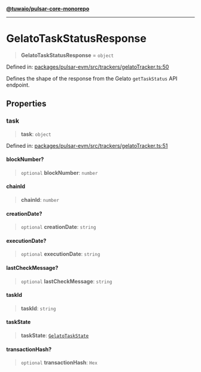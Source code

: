 [**@tuwaio/pulsar-core-monorepo**](../../../README.md)

***

# GelatoTaskStatusResponse

> **GelatoTaskStatusResponse** = `object`

Defined in: [packages/pulsar-evm/src/trackers/gelatoTracker.ts:50](https://github.com/TuwaIO/pulsar-core/blob/7c2e2a786e9ff1aa314c1f872c1e0a91d1d129b1/packages/pulsar-evm/src/trackers/gelatoTracker.ts#L50)

Defines the shape of the response from the Gelato `getTaskStatus` API endpoint.

## Properties

### task

> **task**: `object`

Defined in: [packages/pulsar-evm/src/trackers/gelatoTracker.ts:51](https://github.com/TuwaIO/pulsar-core/blob/7c2e2a786e9ff1aa314c1f872c1e0a91d1d129b1/packages/pulsar-evm/src/trackers/gelatoTracker.ts#L51)

#### blockNumber?

> `optional` **blockNumber**: `number`

#### chainId

> **chainId**: `number`

#### creationDate?

> `optional` **creationDate**: `string`

#### executionDate?

> `optional` **executionDate**: `string`

#### lastCheckMessage?

> `optional` **lastCheckMessage**: `string`

#### taskId

> **taskId**: `string`

#### taskState

> **taskState**: [`GelatoTaskState`](../enumerations/GelatoTaskState.md)

#### transactionHash?

> `optional` **transactionHash**: `Hex`
